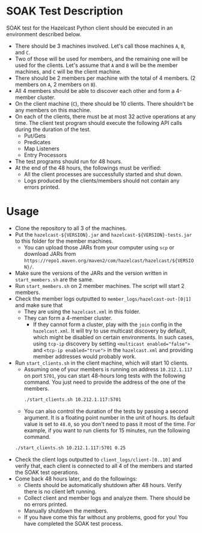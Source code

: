 # SOAK Test Description

SOAK test for the Hazelcast Python client should be executed in an 
environment described below.

- There should be 3 machines involved. Let's call those machines
`A`, `B`, and `C`.
- Two of those will be used for members, and the remaining one 
will be used for the clients. Let's assume that `A` and `B` will
be the member machines, and `C` will be the client machine.
- There should be 2 members per machine with the total of 4 members.
(2 members on `A`, 2 members on `B`).
- All 4 members should be able to discover each other and form a
4-member cluster.
- On the client machine (`C`), there should be 10 clients. There 
shouldn't be any members on this machine.
- On each of the clients, there must be at most 32 active operations
at any time. The client test program should execute the following API
calls during the duration of the test.
  - Put/Gets
  - Predicates
  - Map Listeners
  - Entry Processors
- The test programs should run for 48 hours.
- At the end of the 48 hours, the followings must be verified:
  - All the client processes are successfully started and shut down.
  - Logs produced by the clients/members should not contain any errors
  printed.

# Usage

- Clone the repository to all 3 of the machines.
- Put the `hazelcast-${VERSION}.jar` and `hazelcast-${VERSION}-tests.jar`
to this folder for the member machines. 
  - You can upload those JARs from your computer using `scp` or download
  JARs from `https://repo1.maven.org/maven2/com/hazelcast/hazelcast/${VERSION}/`.
- Make sure the versions of the JARs and the version written in 
`start_members.sh` are the same.
- Run `start_members.sh` on 2 member machines. The script will start
2 members.
- Check the member logs outputted to `member_logs/hazelcast-out-[0|1]`
and make sure that
  - They are using the `hazelcast.xml` in this folder.
  - They can form a 4-member cluster.
    - If they cannot form a cluster, play with the `join` config
    in the `hazelcast.xml`. It will try to use multicast discovery
    by default, which might be disabled on certain environments.
    In such cases, using `tcp-ip` discovery by setting 
    `<multicast enabled="false">` and `<tcp-ip enabled="true">` in 
    the `hazelcast.xml` and providing member addresses would probably
    work.
- Run `start_clients.sh` in the client machine, which will start 10
clients.
  - Assuming one of your members is running on address `10.212.1.117`
  on port `5701`, you can start 48-hours long tests with the following
  command. You just need to provide the address of the one of the 
  members.
    ```bash
    ./start_clients.sh 10.212.1.117:5701
    ```
  - You can also control the duration of the tests by passing a second
  argument. It is a floating point number in the unit of hours. Its 
  default value is set to `48.0`, so you don't need to pass it most
  of the time. For example, if you want to run clients for 15 
  minutes, run the following command.
  ```bash
  ./start_clients.sh 10.212.1.117:5701 0.25 
  ```
- Check the client logs outputted to `client_logs/client-[0..10]`
and verify that, each client is connected to all 4 of the members
and started the SOAK test operations.
- Come back 48 hours later, and do the followings:
  - Clients should be automatically shutdown after 48 hours. Verify
  there is no client left running.
  - Collect client and member logs and analyze them. There should
  be no errors printed.
  - Manually shutdown the members.
  - If you have come this far without any problems, good for you! 
  You have completed the SOAK test process.
